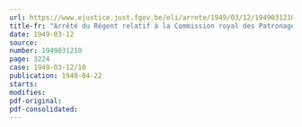```yaml
---
url: https://www.ejustice.just.fgov.be/eli/arrete/1949/03/12/1949031210/justel
title-fr: "Arrêté du Régent relatif à la Commission royal des Patronages"
date: 1949-03-12
source:
number: 1949031210
page: 3224
case: 1949-03-12/10
publication: 1949-04-22
starts:
modifies:
pdf-original:
pdf-consolidated:
---
```



